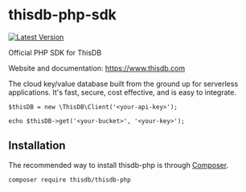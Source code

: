 # thisdb-php-sdk

[![Latest Version](https://img.shields.io/github/release/thisdb/thisdb-php.svg?style=flat-square)](https://github.com/thisdb/thisdb-php/releases)

Official PHP SDK for ThisDB

Website and documentation: https://www.thisdb.com

The cloud key/value database built from the ground up for serverless applications. It's fast, secure, cost effective, and is easy to integrate.

```
$thisDB = new \ThisDB\Client('<your-api-key>');

echo $thisDB->get('<your-bucket>', '<your-key>');
```

## Installation

The recommended way to install thisdb-php is through
[Composer](https://getcomposer.org/).

```bash
composer require thisdb/thisdb-php
```
